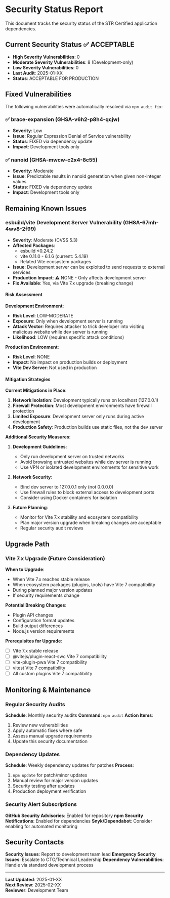 # Security Status Report

This document tracks the security status of the STR Certified application dependencies.

## Current Security Status ✅ ACCEPTABLE

- **High Severity Vulnerabilities**: 0
- **Moderate Severity Vulnerabilities**: 8 (Development-only)
- **Low Severity Vulnerabilities**: 0
- **Last Audit**: 2025-01-XX
- **Status**: ACCEPTABLE FOR PRODUCTION

## Fixed Vulnerabilities

The following vulnerabilities were automatically resolved via `npm audit fix`:

### ✅ brace-expansion (GHSA-v6h2-p8h4-qcjw)
- **Severity**: Low
- **Issue**: Regular Expression Denial of Service vulnerability
- **Status**: FIXED via dependency update
- **Impact**: Development tools only

### ✅ nanoid (GHSA-mwcw-c2x4-8c55) 
- **Severity**: Moderate
- **Issue**: Predictable results in nanoid generation when given non-integer values
- **Status**: FIXED via dependency update
- **Impact**: Development tools only

## Remaining Known Issues

### esbuild/vite Development Server Vulnerability (GHSA-67mh-4wv8-2f99)

- **Severity**: Moderate (CVSS 5.3)
- **Affected Packages**: 
  - esbuild ≤0.24.2
  - vite 0.11.0 - 6.1.6 (current: 5.4.19)
  - Related Vite ecosystem packages
- **Issue**: Development server can be exploited to send requests to external services
- **Production Impact**: ⚠️ NONE - Only affects development server
- **Fix Available**: Yes, via Vite 7.x upgrade (breaking change)

#### Risk Assessment

**Development Environment**:
- **Risk Level**: LOW-MODERATE
- **Exposure**: Only when development server is running
- **Attack Vector**: Requires attacker to trick developer into visiting malicious website while dev server is running
- **Likelihood**: LOW (requires specific attack conditions)

**Production Environment**:
- **Risk Level**: NONE
- **Impact**: No impact on production builds or deployment
- **Vite Dev Server**: Not used in production

#### Mitigation Strategies

**Current Mitigations in Place**:
1. **Network Isolation**: Development typically runs on localhost (127.0.0.1)
2. **Firewall Protection**: Most development environments have firewall protection
3. **Limited Exposure**: Development server only runs during active development
4. **Production Safety**: Production builds use static files, not the dev server

**Additional Security Measures**:
1. **Development Guidelines**:
   - Only run development server on trusted networks
   - Avoid browsing untrusted websites while dev server is running
   - Use VPN or isolated development environments for sensitive work

2. **Network Security**:
   - Bind dev server to 127.0.0.1 only (not 0.0.0.0)
   - Use firewall rules to block external access to development ports
   - Consider using Docker containers for isolation

3. **Future Planning**:
   - Monitor for Vite 7.x stability and ecosystem compatibility
   - Plan major version upgrade when breaking changes are acceptable
   - Regular security audit reviews

## Upgrade Path

### Vite 7.x Upgrade (Future Consideration)

**When to Upgrade**:
- When Vite 7.x reaches stable release
- When ecosystem packages (plugins, tools) have Vite 7 compatibility
- During planned major version updates
- If security requirements change

**Potential Breaking Changes**:
- Plugin API changes
- Configuration format updates  
- Build output differences
- Node.js version requirements

**Prerequisites for Upgrade**:
- [ ] Vite 7.x stable release
- [ ] @vitejs/plugin-react-swc Vite 7 compatibility
- [ ] vite-plugin-pwa Vite 7 compatibility
- [ ] vitest Vite 7 compatibility
- [ ] All custom plugins Vite 7 compatibility

## Monitoring & Maintenance

### Regular Security Audits

**Schedule**: Monthly security audits
**Command**: `npm audit`
**Action Items**:
1. Review new vulnerabilities
2. Apply automatic fixes where safe
3. Assess manual upgrade requirements
4. Update this security documentation

### Dependency Updates

**Schedule**: Weekly dependency updates for patches
**Process**:
1. `npm update` for patch/minor updates
2. Manual review for major version updates
3. Security testing after updates
4. Production deployment verification

### Security Alert Subscriptions

**GitHub Security Advisories**: Enabled for repository
**npm Security Notifications**: Enabled for dependencies
**Snyk/Dependabot**: Consider enabling for automated monitoring

## Security Contacts

**Security Issues**: Report to development team lead
**Emergency Security Issues**: Escalate to CTO/Technical Leadership
**Dependency Vulnerabilities**: Handle via standard development process

---

**Last Updated**: 2025-01-XX  
**Next Review**: 2025-02-XX  
**Reviewer**: Development Team